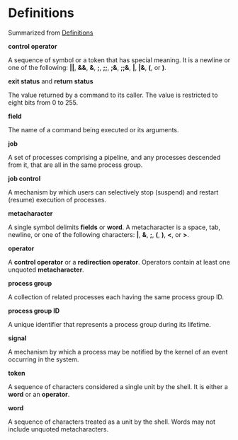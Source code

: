 # Definitions

Summarized from [Definitions](https://www.gnu.org/software/bash/manual/bash.html#Definitions)

**control operator**

A sequence of symbol or a token that has special meaning. It is a newline or one of the following: **||**, **&&**, **&**, **;**, **;;**, **;&**, **;;&**, **|**, **|&**, **(**, or **)**.

**exit status** and **return status**

The value returned by a command to its caller. The value is restricted to eight bits from 0 to 255.

**field**

The name of a command being executed or its arguments.

**job**

A set of processes comprising a pipeline, and any processes descended from it, that are all in the same process group.

**job control**

A mechanism by which users can selectively stop (suspend) and restart (resume) execution of processes.

**metacharacter**

A single symbol delimits **fields** or **word**. A metacharacter is a space, tab, newline, or one of the following characters: **|**, **&**, **;**, **(**, **)**, **<**, or **>**.

**operator**

A **control operator** or a **redirection operator**. Operators contain at least one unquoted **metacharacter**.

**process group**

A collection of related processes each having the same process group ID.

**process group ID**

A unique identifier that represents a process group during its lifetime.

**signal**

A mechanism by which a process may be notified by the kernel of an event occurring in the system.

**token**

A sequence of characters considered a single unit by the shell. It is either a **word** or an **operator**.

**word**

A sequence of characters treated as a unit by the shell. Words may not include unquoted metacharacters.
